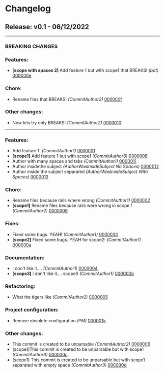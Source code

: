 # Changelog
## Release: v0.1 - 06/12/2022

---
### BREAKING CHANGES
### Features:
* **[scope with spaces 2]** Add feature 1 but with scope1 that BREAKS! *(bot)* [000000e](https://github.com/owner/proj/commit/000000e0e)
### Chore:
* Rename files that BREAKS! *(CommitAuthor2)* [000000f](https://github.com/owner/proj/commit/000000f0f)
### Other changes:
* Now lets try only BREAKS! *(CommitAuthor2)* [0000010](https://github.com/owner/proj/commit/000001010)
---
### Features:
* Add feature 1. *(CommitAuthor1)* [0000001](https://github.com/owner/proj/commit/000000101)
* **[scope1]** Add feature 1 but with scope1 *(CommitAuthor3)* [0000008](https://github.com/owner/proj/commit/000000808)
* Author with many spaces and tabs *(CommitAuthor1)* [0000011](https://github.com/owner/proj/commit/000001111)
* Author inside<CommitAuthor>the subject *(AuthorWasInsideSubject No Spaces)* [0000012](https://github.com/owner/proj/commit/000001212)
* Author inside <CommitAuthor> the subject separated *(AuthorWasInsideSubject With Spaces)* [0000013](https://github.com/owner/proj/commit/000001313)
### Chore:
* Rename files because rails where wrong *(CommitAuthor1)* [0000002](https://github.com/owner/proj/commit/000000202)
* **[scope1]** Rename files because rails were wrong in scope 1 *(CommitAuthor2)* [0000009](https://github.com/owner/proj/commit/000000909)
### Fixes:
* Fixed some bugs. YEAH! *(CommitAuthor1)* [0000003](https://github.com/owner/proj/commit/000000303)
* **[scope2]** Fixed some bugs. YEAH for scope2! *(CommitAuthor1)* [000000a](https://github.com/owner/proj/commit/000000a0a)
### Documentation:
* I don't like it.... *(CommitAuthor1)* [0000004](https://github.com/owner/proj/commit/000000404)
* **[scope3]** I don't like it.... scope3 *(CommitAuthor1)* [000000b](https://github.com/owner/proj/commit/000000b0b)
### Refactoring:
* What the tigers like *(CommitAuthor2)* [0000005](https://github.com/owner/proj/commit/000000505)
### Project configuration:
* Remove obsolete configuration *(PM)* [0000015](https://github.com/owner/proj/commit/000001515)
### Other changes:
* This commit is created to be unparsable *(CommitAuthor2)* [0000006](https://github.com/owner/proj/commit/000000606)
* (scope1)This commit is created to be unparsable but with scope1 *(CommitAuthor3)* [000000c](https://github.com/owner/proj/commit/000000c0c)
* (scope1) This commit is created to be unparsable but with scope1 separated with empty space *(CommitAuthor3)* [000000d](https://github.com/owner/proj/commit/000000d0d)
